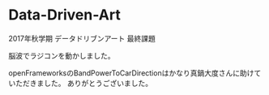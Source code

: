 # Data-Driven-Art
2017年秋学期 データドリブンアート 最終課題

脳波でラジコンを動かしました。

openFrameworksのBandPowerToCarDirectionはかなり真鍋大度さんに助けていただきました。
ありがとうございました。
